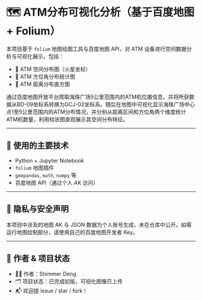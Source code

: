 # 🗺️ ATM分布可视化分析（基于百度地图 + Folium）

本项目基于 `folium` 地图绘图工具与百度地图 API，对 ATM 设备进行空间数据分析与可视化展示，包括：

- 📍 ATM 空间分布图（火星坐标）
- 📐 ATM 方位角分布统计图
- 📏 ATM 距离分布直方图

通过百度地图开放平台爬取海珠广场5公里范围内的ATM机位置信息，并将所获数据从BD-09坐标系转换为GCJ-02坐标系。随后在地图中可视化显示海珠广场中心点1至5公里范围内的ATM分布情况，并分别从距离区间和方位角两个维度统计ATM机数量，利用柱状图直观展示其空间分布特征。


---

## 🧰 使用的主要技术

- Python + Jupyter Notebook
- `folium` 地图插件
- `geopandas`, `math`, `numpy` 等
- 百度地图 API（通过个人 AK 访问）

---

## 🚫 隐私与安全声明

本项目中涉及的地图 AK 与 JSON 数据为个人账号生成，未在仓库中公开。如需运行地图绘制部分，请使用自己的百度地图开发者 Key。

---

## 📌 作者 & 项目状态

- 👩‍💻 作者：Shimmer Deng  
- 🗂️ 项目状态：已完成初版，可视化图像已上传
- 📬 欢迎提 issue / star / fork！
